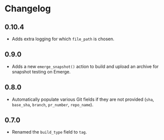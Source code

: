 # Changelog

## 0.10.4

- Adds extra logging for which `file_path` is chosen.

## 0.9.0

- Adds a new `emerge_snapshot()` action to build and upload an archive for snapshot testing on Emerge.

## 0.8.0

- Automatically populate various Git fields if they are not provided (`sha`, `base_sha`, `branch`, `pr_number`, `repo_name`).

## 0.7.0

- Renamed the `build_type` field to `tag`.
